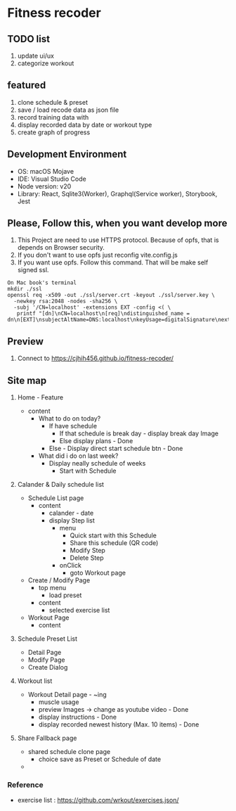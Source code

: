 # Fitness recoder

## TODO list
1. update ui/ux
2. categorize workout

## featured
1. clone schedule & preset
2. save / load recode data as json file
3. record training data with 
4. display recorded data by date or workout type
5. create graph of progress

## Development Environment
* OS: macOS Mojave
* IDE: Visual Studio Code
* Node version: v20
* Library: React, Sqlite3(Worker), Graphql(Service worker), Storybook, Jest

## Please, Follow this, when you want develop more
1. This Project are need to use HTTPS protocol. Because of opfs, that is depends on Browser security.
2. If you don't want to use opfs just reconfig vite.config.js
3. If you want use opfs. Follow this command. That will be make self signed ssl.
```
On Mac book's terminal
mkdir ./ssl
openssl req -x509 -out ./ssl/server.crt -keyout ./ssl/server.key \
  -newkey rsa:2048 -nodes -sha256 \
  -subj '/CN=localhost' -extensions EXT -config <( \
   printf "[dn]\nCN=localhost\n[req]\ndistinguished_name = dn\n[EXT]\nsubjectAltName=DNS:localhost\nkeyUsage=digitalSignature\nextendedKeyUsage=serverAuth")
```

## Preview

1. Connect to https://cjhih456.github.io/fitness-recoder/

## Site map
1. Home - Feature
    - content
      - What to do on today?
        - If have schedule 
          - If that schedule is break day - display break day Image
          - Else display plans - Done
        - Else - Display direct start schedule btn - Done
      - What did i do on last week?
        - Display neally schedule of weeks
          - Start with Schedule

2. Calander & Daily schedule list
    - Schedule List page
      - content
        - calander - date
        - display Step list
          - menu
            - Quick start with this Schedule
            - Share this schedule (QR code)
            - Modify Step
            - Delete Step
          - onClick
            - goto Workout page
    - Create / Modify Page
      - top menu
        - load preset
      - content
        - selected exercise list
    - Workout Page
      - content

3. Schedule Preset List
    - Detail Page
    - Modify Page
    - Create Dialog

4. Workout list
    - Workout Detail page - ~ing
      - muscle usage
      - preview Images -> change as youtube video - Done
      - display instructions - Done
      - display recorded newest history (Max. 10 items) - Done

5. Share Fallback page
    - shared schedule clone page
      - choice save as Preset or Schedule of date
    - 

### Reference
- exercise list : https://github.com/wrkout/exercises.json/
